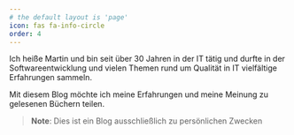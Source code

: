 ```yaml
---
# the default layout is 'page'
icon: fas fa-info-circle
order: 4
---
```


Ich heiße Martin und bin seit über 30 Jahren in der IT tätig und durfte in der Softwareentwicklung und vielen Themen rund um Qualität in IT vielfältige Erfahrungen sammeln.

Mit diesem Blog möchte ich meine Erfahrungen und meine Meinung zu gelesenen Büchern teilen.

> **Note**: Dies ist ein Blog ausschließlich zu persönlichen Zwecken

